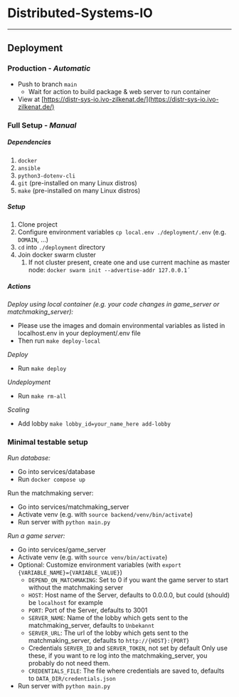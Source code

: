 # Distributed-Systems-IO

---

## Deployment

### Production - *Automatic*
- Push to branch `main`
  - Wait for action to build package & web server to run container
- View at [https://distr-sys-io.ivo-zilkenat.de/](https://distr-sys-io.ivo-zilkenat.de/)

### Full Setup - *Manual*

##### Dependencies
1. `docker`
2. `ansible`
3. `python3-dotenv-cli`
4. `git` (pre-installed on many Linux distros)
5. `make` (pre-installed on many Linux distros)

##### Setup

1. Clone project 
2. Configure environment variables `cp local.env ./deployment/.env` (e.g. `DOMAIN`, ...)
3. `cd` into `./deployment` directory
4. Join docker swarm cluster
   1. If not cluster present, create one and use current machine as master node: `docker swarm init --advertise-addr 127.0.0.1´
`

##### Actions

*Deploy using local container (e.g. your code changes in game_server or matchmaking_server):*
* Please use the images and domain environmental variables as listed in localhost.env in your deployment/.env file
* Then run `make deploy-local`

*Deploy*
* Run `make deploy`

*Undeployment*
* Run `make rm-all`

*Scaling*
* Add lobby `make lobby_id=your_name_here add-lobby`

### Minimal testable setup

*Run database:*
+ Go into services/database
+ Run `docker compose up`

Run the matchmaking server:
+ Go into services/matchmaking_server
+ Activate venv (e.g. with `source backend/venv/bin/activate`)
+ Run server with `python main.py`

*Run _a_ game server:*
+ Go into services/game_server
+ Activate venv (e.g. with `source venv/bin/activate`)
+ Optional: Customize environment variables (with `export {VARIABLE_NAME}={VARIABLE_VALUE}`)
  + `DEPEND_ON_MATCHMAKING`: Set to 0 if you want the game server to start without the matchmaking server 
  + `HOST`: Host name of the Server, defaults to 0.0.0.0, but could (should) be `localhost` for example
  + `PORT`: Port of the Server, defaults to 3001
  + `SERVER_NAME`: Name of the lobby which gets sent to the matchmaking_server, defaults to `Unbekannt`
  + `SERVER_URL`: The url of the lobby which gets sent to the matchmaking_server, defaults to `http://{HOST}:{PORT}`
  + Credentials `SERVER_ID` and `SERVER_TOKEN`, not set by default
    Only use these, if you want to re log into the matchmaking_server, you probably do not need them.
  + `CREDENTIALS_FILE`: The file where credentials are saved to, defaults to `DATA_DIR/credentials.json`
+ Run server with `python main.py`

